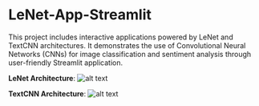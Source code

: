 # LeNet-App-Streamlit
This project includes interactive applications powered by LeNet and TextCNN architectures. It demonstrates the use of Convolutional Neural Networks (CNNs) for image classification and sentiment analysis through user-friendly Streamlit application.

**LeNet Architecture**:
![alt text](image.png)

**TextCNN Architecture**:
![alt text](image-1.png)